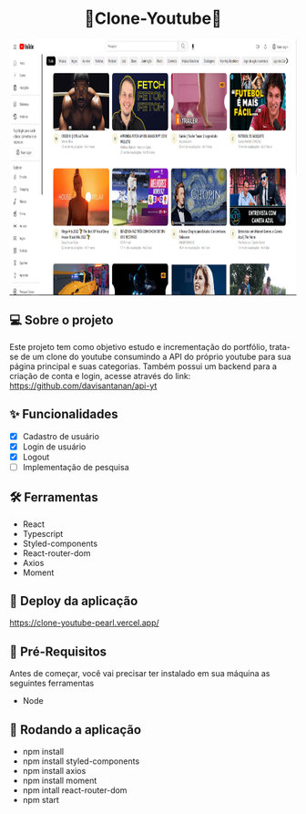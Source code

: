 <h1 align="center">🚨Clone-Youtube🚨</h1>

<img align="center" height="450" width="1500" src="https://github.com/davisantanan/Portfolio/blob/master/src/assets/youtube.png" alt="Banner">


## 💻 Sobre o projeto
Este projeto tem como objetivo estudo e incrementação do portfólio, trata-se de um clone do youtube consumindo a API do próprio youtube para sua página principal e suas categorias. Também possui um backend para a criação de conta e login, acesse através do link:  https://github.com/davisantanan/api-yt

## ✨ Funcionalidades

- [x] Cadastro de usuário
- [x] Login de usuário
- [x] Logout
- [ ] Implementação de pesquisa

## 🛠 Ferramentas

- React
- Typescript
- Styled-components
- React-router-dom
- Axios
- Moment

## 🚀 Deploy da aplicação 

https://clone-youtube-pearl.vercel.app/

## 🚨 Pré-Requisitos
Antes de começar, você vai precisar ter instalado em sua máquina as seguintes ferramentas
- Node

## 🎲 Rodando a aplicação

- npm install
- npm install styled-components
- npm install axios
- npm install moment
- npm intall react-router-dom
- npm start







